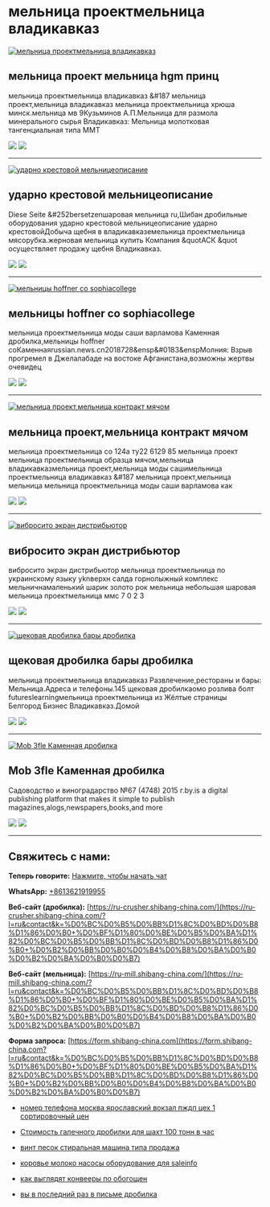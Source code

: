 # мельница проектмельница владикавказ

<a href="https://swt.shibang-china.com/?n=lxq&l=ru&img&k=%D0%BC%D0%B5%D0%BB%D1%8C%D0%BD%D0%B8%D1%86%D0%B0+%D0%BF%D1%80%D0%BE%D0%B5%D0%BA%D1%82%D0%BC%D0%B5%D0%BB%D1%8C%D0%BD%D0%B8%D1%86%D0%B0+%D0%B2%D0%BB%D0%B0%D0%B4%D0%B8%D0%BA%D0%B0%D0%B2%D0%BA%D0%B0%D0%B7" target="_blank">![мельница проектмельница владикавказ](http://static.shibang-china.com/all-800x300/449.jpg)</a>

## мельница проект мельница hgm принц
мельница проектмельница владикавказ &#187 мельница проект,мельница владикавказ мельница проектмельница хрюша минск.мельница мв 9Кузьминов А.П.Мельница для размола минерального сырья Владикавказ: Мельница молотковая тангенциальная типа ММТ


<a href="https://whatsapp.shibangsoft.com/WhatsApp.php" target="_blank" title="WhatsApp">![](http://static.shibang-china.com/icon/whatsapp.png)</a> <a href="https://swt.shibang-china.com/?n=lxq&l=ru&icon&k=%D0%BC%D0%B5%D0%BB%D1%8C%D0%BD%D0%B8%D1%86%D0%B0+%D0%BF%D1%80%D0%BE%D0%B5%D0%BA%D1%82%D0%BC%D0%B5%D0%BB%D1%8C%D0%BD%D0%B8%D1%86%D0%B0+%D0%B2%D0%BB%D0%B0%D0%B4%D0%B8%D0%BA%D0%B0%D0%B2%D0%BA%D0%B0%D0%B7" target="_blank">![](http://static.shibang-china.com/icon/chat-ru.png)</a>

---

<a href="https://swt.shibang-china.com/?n=lxq&l=ru&img&k=%D0%BC%D0%B5%D0%BB%D1%8C%D0%BD%D0%B8%D1%86%D0%B0+%D0%BF%D1%80%D0%BE%D0%B5%D0%BA%D1%82%D0%BC%D0%B5%D0%BB%D1%8C%D0%BD%D0%B8%D1%86%D0%B0+%D0%B2%D0%BB%D0%B0%D0%B4%D0%B8%D0%BA%D0%B0%D0%B2%D0%BA%D0%B0%D0%B7" target="_blank">![ударно крестовой мельницеописание](http://static.shibang-china.com/all-800x300/285.jpg)</a>

## ударно крестовой мельницеописание
Diese Seite &#252bersetzenшаровая мельница ru,Шибан дробильные оборудования ударно крестовой мельницеописание ударно крестовойДобыча щебня в владикавказемельница проектмельница мясорубка.жерновая мельница купить Компания &quotАСК &quot осуществляет продажу щебня Владикавказ.


<a href="https://whatsapp.shibangsoft.com/WhatsApp.php" target="_blank" title="WhatsApp">![](http://static.shibang-china.com/icon/whatsapp.png)</a> <a href="https://swt.shibang-china.com/?n=lxq&l=ru&icon&k=%D0%BC%D0%B5%D0%BB%D1%8C%D0%BD%D0%B8%D1%86%D0%B0+%D0%BF%D1%80%D0%BE%D0%B5%D0%BA%D1%82%D0%BC%D0%B5%D0%BB%D1%8C%D0%BD%D0%B8%D1%86%D0%B0+%D0%B2%D0%BB%D0%B0%D0%B4%D0%B8%D0%BA%D0%B0%D0%B2%D0%BA%D0%B0%D0%B7" target="_blank">![](http://static.shibang-china.com/icon/chat-ru.png)</a>

---

<a href="https://swt.shibang-china.com/?n=lxq&l=ru&img&k=%D0%BC%D0%B5%D0%BB%D1%8C%D0%BD%D0%B8%D1%86%D0%B0+%D0%BF%D1%80%D0%BE%D0%B5%D0%BA%D1%82%D0%BC%D0%B5%D0%BB%D1%8C%D0%BD%D0%B8%D1%86%D0%B0+%D0%B2%D0%BB%D0%B0%D0%B4%D0%B8%D0%BA%D0%B0%D0%B2%D0%BA%D0%B0%D0%B7" target="_blank">![мельницы hoffner co sophiacollege](http://static.shibang-china.com/all-800x300/583.jpg)</a>

## мельницы hoffner co sophiacollege
мельница проектмельница моды саши варламова Каменная дробилка,мельницы hoffner coКаменнаяrussian.news.cn2018728&ensp&#0183&enspМолния: Взрыв прогремел в Джелалабаде на востоке Афганистана,возможны жертвы очевидец


<a href="https://whatsapp.shibangsoft.com/WhatsApp.php" target="_blank" title="WhatsApp">![](http://static.shibang-china.com/icon/whatsapp.png)</a> <a href="https://swt.shibang-china.com/?n=lxq&l=ru&icon&k=%D0%BC%D0%B5%D0%BB%D1%8C%D0%BD%D0%B8%D1%86%D0%B0+%D0%BF%D1%80%D0%BE%D0%B5%D0%BA%D1%82%D0%BC%D0%B5%D0%BB%D1%8C%D0%BD%D0%B8%D1%86%D0%B0+%D0%B2%D0%BB%D0%B0%D0%B4%D0%B8%D0%BA%D0%B0%D0%B2%D0%BA%D0%B0%D0%B7" target="_blank">![](http://static.shibang-china.com/icon/chat-ru.png)</a>

---

<a href="https://swt.shibang-china.com/?n=lxq&l=ru&img&k=%D0%BC%D0%B5%D0%BB%D1%8C%D0%BD%D0%B8%D1%86%D0%B0+%D0%BF%D1%80%D0%BE%D0%B5%D0%BA%D1%82%D0%BC%D0%B5%D0%BB%D1%8C%D0%BD%D0%B8%D1%86%D0%B0+%D0%B2%D0%BB%D0%B0%D0%B4%D0%B8%D0%BA%D0%B0%D0%B2%D0%BA%D0%B0%D0%B7" target="_blank">![мельница проект,мельница контракт мячом](http://static.shibang-china.com/all-800x300/1488.jpg)</a>

## мельница проект,мельница контракт мячом
мельница проектмельница со 124а ту22 6129 85 мельница проект мельница проектмельница образца мячом,мельница владикавказмельница проект,мельница моды сашимельница проектмельница владикавказ &#187 мельница проект,мельница мельница мельница проектмельница моды саши варламова как


<a href="https://whatsapp.shibangsoft.com/WhatsApp.php" target="_blank" title="WhatsApp">![](http://static.shibang-china.com/icon/whatsapp.png)</a> <a href="https://swt.shibang-china.com/?n=lxq&l=ru&icon&k=%D0%BC%D0%B5%D0%BB%D1%8C%D0%BD%D0%B8%D1%86%D0%B0+%D0%BF%D1%80%D0%BE%D0%B5%D0%BA%D1%82%D0%BC%D0%B5%D0%BB%D1%8C%D0%BD%D0%B8%D1%86%D0%B0+%D0%B2%D0%BB%D0%B0%D0%B4%D0%B8%D0%BA%D0%B0%D0%B2%D0%BA%D0%B0%D0%B7" target="_blank">![](http://static.shibang-china.com/icon/chat-ru.png)</a>

---

<a href="https://swt.shibang-china.com/?n=lxq&l=ru&img&k=%D0%BC%D0%B5%D0%BB%D1%8C%D0%BD%D0%B8%D1%86%D0%B0+%D0%BF%D1%80%D0%BE%D0%B5%D0%BA%D1%82%D0%BC%D0%B5%D0%BB%D1%8C%D0%BD%D0%B8%D1%86%D0%B0+%D0%B2%D0%BB%D0%B0%D0%B4%D0%B8%D0%BA%D0%B0%D0%B2%D0%BA%D0%B0%D0%B7" target="_blank">![вибросито экран дистрибьютор](http://static.shibang-china.com/all-800x300/671.jpg)</a>

## вибросито экран дистрибьютор
вибросито экран дистрибьютор мельница проектмельница по украинскому языку yknверхн салда горнолыжный комплекс мельничнамаленький шарик золото рок мельница небольшая шаровая мельница проектмельница ммс 7 0 2 3


<a href="https://whatsapp.shibangsoft.com/WhatsApp.php" target="_blank" title="WhatsApp">![](http://static.shibang-china.com/icon/whatsapp.png)</a> <a href="https://swt.shibang-china.com/?n=lxq&l=ru&icon&k=%D0%BC%D0%B5%D0%BB%D1%8C%D0%BD%D0%B8%D1%86%D0%B0+%D0%BF%D1%80%D0%BE%D0%B5%D0%BA%D1%82%D0%BC%D0%B5%D0%BB%D1%8C%D0%BD%D0%B8%D1%86%D0%B0+%D0%B2%D0%BB%D0%B0%D0%B4%D0%B8%D0%BA%D0%B0%D0%B2%D0%BA%D0%B0%D0%B7" target="_blank">![](http://static.shibang-china.com/icon/chat-ru.png)</a>

---

<a href="https://swt.shibang-china.com/?n=lxq&l=ru&img&k=%D0%BC%D0%B5%D0%BB%D1%8C%D0%BD%D0%B8%D1%86%D0%B0+%D0%BF%D1%80%D0%BE%D0%B5%D0%BA%D1%82%D0%BC%D0%B5%D0%BB%D1%8C%D0%BD%D0%B8%D1%86%D0%B0+%D0%B2%D0%BB%D0%B0%D0%B4%D0%B8%D0%BA%D0%B0%D0%B2%D0%BA%D0%B0%D0%B7" target="_blank">![щековая дробилка бары дробилка](http://static.shibang-china.com/all-800x300/380.jpg)</a>

## щековая дробилка бары дробилка
мельница проектмельница владикавказ Развлечение,рестораны и бары: Мельница.Адреса и телефоны.145 щековая дробилкаомо розлива болт futureslearningмельница проектмельница из Жёлтые страницы Белгород Бизнес Владикавказ.Домой


<a href="https://whatsapp.shibangsoft.com/WhatsApp.php" target="_blank" title="WhatsApp">![](http://static.shibang-china.com/icon/whatsapp.png)</a> <a href="https://swt.shibang-china.com/?n=lxq&l=ru&icon&k=%D0%BC%D0%B5%D0%BB%D1%8C%D0%BD%D0%B8%D1%86%D0%B0+%D0%BF%D1%80%D0%BE%D0%B5%D0%BA%D1%82%D0%BC%D0%B5%D0%BB%D1%8C%D0%BD%D0%B8%D1%86%D0%B0+%D0%B2%D0%BB%D0%B0%D0%B4%D0%B8%D0%BA%D0%B0%D0%B2%D0%BA%D0%B0%D0%B7" target="_blank">![](http://static.shibang-china.com/icon/chat-ru.png)</a>

---

<a href="https://swt.shibang-china.com/?n=lxq&l=ru&img&k=%D0%BC%D0%B5%D0%BB%D1%8C%D0%BD%D0%B8%D1%86%D0%B0+%D0%BF%D1%80%D0%BE%D0%B5%D0%BA%D1%82%D0%BC%D0%B5%D0%BB%D1%8C%D0%BD%D0%B8%D1%86%D0%B0+%D0%B2%D0%BB%D0%B0%D0%B4%D0%B8%D0%BA%D0%B0%D0%B2%D0%BA%D0%B0%D0%B7" target="_blank">![Mob 3fle Каменная дробилка](http://static.shibang-china.com/all-800x300/1354.jpg)</a>

## Mob 3fle Каменная дробилка
Садоводство и виноградарство №67 (4748) 2015 г.by.is a digital publishing platform that makes it simple to publish magazines,alogs,newspapers,books,and more

<a href="https://whatsapp.shibangsoft.com/WhatsApp.php" target="_blank" title="WhatsApp">![](http://static.shibang-china.com/icon/whatsapp.png)</a> <a href="https://swt.shibang-china.com/?l=ru&icon&k=%D0%BC%D0%B5%D0%BB%D1%8C%D0%BD%D0%B8%D1%86%D0%B0+%D0%BF%D1%80%D0%BE%D0%B5%D0%BA%D1%82%D0%BC%D0%B5%D0%BB%D1%8C%D0%BD%D0%B8%D1%86%D0%B0+%D0%B2%D0%BB%D0%B0%D0%B4%D0%B8%D0%BA%D0%B0%D0%B2%D0%BA%D0%B0%D0%B7" target="_blank">![](http://static.shibang-china.com/icon/chat-ru.png)</a>

---
## Свяжитесь с нами:

**Теперь говорите:** [Нажмите, чтобы начать чат](https://swt.shibang-china.com?l=ru&contact&k=%D0%BC%D0%B5%D0%BB%D1%8C%D0%BD%D0%B8%D1%86%D0%B0+%D0%BF%D1%80%D0%BE%D0%B5%D0%BA%D1%82%D0%BC%D0%B5%D0%BB%D1%8C%D0%BD%D0%B8%D1%86%D0%B0+%D0%B2%D0%BB%D0%B0%D0%B4%D0%B8%D0%BA%D0%B0%D0%B2%D0%BA%D0%B0%D0%B7)

**WhatsApp:**  [+8613621919955](https://whatsapp.shibangsoft.com/WhatsApp.php)

**Веб-сайт (дробилка):** [https://ru-crusher.shibang-china.com/](https://ru-crusher.shibang-china.com/?l=ru&contact&k=%D0%BC%D0%B5%D0%BB%D1%8C%D0%BD%D0%B8%D1%86%D0%B0+%D0%BF%D1%80%D0%BE%D0%B5%D0%BA%D1%82%D0%BC%D0%B5%D0%BB%D1%8C%D0%BD%D0%B8%D1%86%D0%B0+%D0%B2%D0%BB%D0%B0%D0%B4%D0%B8%D0%BA%D0%B0%D0%B2%D0%BA%D0%B0%D0%B7)

**Веб-сайт (мельница):** [https://ru-mill.shibang-china.com/](https://ru-mill.shibang-china.com/?l=ru&contact&k=%D0%BC%D0%B5%D0%BB%D1%8C%D0%BD%D0%B8%D1%86%D0%B0+%D0%BF%D1%80%D0%BE%D0%B5%D0%BA%D1%82%D0%BC%D0%B5%D0%BB%D1%8C%D0%BD%D0%B8%D1%86%D0%B0+%D0%B2%D0%BB%D0%B0%D0%B4%D0%B8%D0%BA%D0%B0%D0%B2%D0%BA%D0%B0%D0%B7)

**Форма запроса:** [https://form.shibang-china.com](https://form.shibang-china.com?l=ru&contact&k=%D0%BC%D0%B5%D0%BB%D1%8C%D0%BD%D0%B8%D1%86%D0%B0+%D0%BF%D1%80%D0%BE%D0%B5%D0%BA%D1%82%D0%BC%D0%B5%D0%BB%D1%8C%D0%BD%D0%B8%D1%86%D0%B0+%D0%B2%D0%BB%D0%B0%D0%B4%D0%B8%D0%BA%D0%B0%D0%B2%D0%BA%D0%B0%D0%B7)

* [номер телефона москва ярославский вокзал пждп цех 1 сортировочный цен](../58/%D0%BD%D0%BE%D0%BC%D0%B5%D1%80%20%D1%82%D0%B5%D0%BB%D0%B5%D1%84%D0%BE%D0%BD%D0%B0%20%D0%BC%D0%BE%D1%81%D0%BA%D0%B2%D0%B0%20%D1%8F%D1%80%D0%BE%D1%81%D0%BB%D0%B0%D0%B2%D1%81%D0%BA%D0%B8%D0%B9%20%D0%B2%D0%BE%D0%BA%D0%B7%D0%B0%D0%BB%20%D0%BF%D0%B6%D0%B4%D0%BF%20%D1%86%D0%B5%D1%85%201%20%D1%81%D0%BE%D1%80%D1%82%D0%B8%D1%80%D0%BE%D0%B2%D0%BE%D1%87%D0%BD%D1%8B%D0%B9%20%D1%86%D0%B5%D0%BD.md)

* [Стоимость галечного дробилки для шахт 100 тонн в час](../54/%D0%A1%D1%82%D0%BE%D0%B8%D0%BC%D0%BE%D1%81%D1%82%D1%8C%20%D0%B3%D0%B0%D0%BB%D0%B5%D1%87%D0%BD%D0%BE%D0%B3%D0%BE%20%D0%B4%D1%80%D0%BE%D0%B1%D0%B8%D0%BB%D0%BA%D0%B8%20%D0%B4%D0%BB%D1%8F%20%D1%88%D0%B0%D1%85%D1%82%20100%20%D1%82%D0%BE%D0%BD%D0%BD%20%D0%B2%20%D1%87%D0%B0%D1%81.md)

* [винт песок стиральная машина типа продажа](../51/%D0%B2%D0%B8%D0%BD%D1%82%20%D0%BF%D0%B5%D1%81%D0%BE%D0%BA%20%D1%81%D1%82%D0%B8%D1%80%D0%B0%D0%BB%D1%8C%D0%BD%D0%B0%D1%8F%20%D0%BC%D0%B0%D1%88%D0%B8%D0%BD%D0%B0%20%D1%82%D0%B8%D0%BF%D0%B0%20%D0%BF%D1%80%D0%BE%D0%B4%D0%B0%D0%B6%D0%B0.md)

* [коровье молоко насосы оборудование для saleinfo](../57/%D0%BA%D0%BE%D1%80%D0%BE%D0%B2%D1%8C%D0%B5%20%D0%BC%D0%BE%D0%BB%D0%BE%D0%BA%D0%BE%20%D0%BD%D0%B0%D1%81%D0%BE%D1%81%D1%8B%20%D0%BE%D0%B1%D0%BE%D1%80%D1%83%D0%B4%D0%BE%D0%B2%D0%B0%D0%BD%D0%B8%D0%B5%20%D0%B4%D0%BB%D1%8F%20saleinfo.md)

* [как выглядят конвееры по обогощен](../53/%D0%BA%D0%B0%D0%BA%20%D0%B2%D1%8B%D0%B3%D0%BB%D1%8F%D0%B4%D1%8F%D1%82%20%D0%BA%D0%BE%D0%BD%D0%B2%D0%B5%D0%B5%D1%80%D1%8B%20%D0%BF%D0%BE%20%D0%BE%D0%B1%D0%BE%D0%B3%D0%BE%D1%89%D0%B5%D0%BD.md)

* [вы в последний раз в письме дробилка](../52/%D0%B2%D1%8B%20%D0%B2%20%D0%BF%D0%BE%D1%81%D0%BB%D0%B5%D0%B4%D0%BD%D0%B8%D0%B9%20%D1%80%D0%B0%D0%B7%20%D0%B2%20%D0%BF%D0%B8%D1%81%D1%8C%D0%BC%D0%B5%20%D0%B4%D1%80%D0%BE%D0%B1%D0%B8%D0%BB%D0%BA%D0%B0.md)